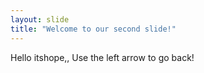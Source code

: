 ```yaml
---
layout: slide
title: "Welcome to our second slide!"
---
```

Hello itshope,,
Use the left arrow to go back!